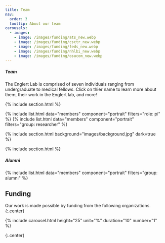 ```yaml
---
title: Team
nav:
  order: 3
  tooltip: About our team
carousels:
  - images: 
    - image: /images/funding/ats_new.webp
    - image: /images/funding/csctr_new.webp
    - image: /images/funding/feds_new.webp
    - image: /images/funding/nhlbi_new.webp
    - image: /images/funding/osucom_new.webp
---
```


<h5>Team</h5>

The Englert Lab is comprised of seven individuals ranging from undergraduate to medical fellows. Click on thier name to learn more about them, their work in the Englert lab, and more!

{% include section.html %}

{% include list.html data="members" component="portrait" filters="role: pi" %}
{% include list.html data="members" component="portrait" filters="group: researcher" %}

{% include section.html background="images/background.jpg" dark=true %}

{% include section.html %}

<h5>Alumni</h5>

{% include list.html data="members" component="portrait" filters="group: alumni" %}

## Funding

Our work is made possible by funding from the following organizations.
{:.center}

{% include carousel.html height="25" unit="%" duration="10" number="1" %}

{:.center}